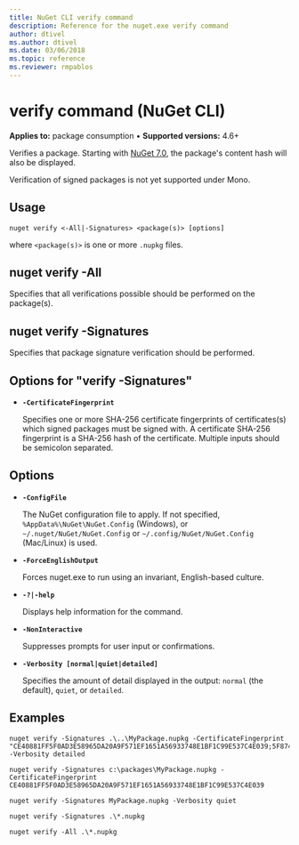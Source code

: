 ```yaml
---
title: NuGet CLI verify command
description: Reference for the nuget.exe verify command
author: dtivel
ms.author: dtivel
ms.date: 03/06/2018
ms.topic: reference
ms.reviewer: rmpablos
---
```


# verify command (NuGet CLI)

**Applies to:** package consumption &bullet; **Supported versions:** 4.6+

Verifies a package.
Starting with [NuGet 7.0](../../release-notes/NuGet-7.0.md), the package's content hash will also be displayed.

Verification of signed packages is not yet supported under Mono.

## Usage

```cli
nuget verify <-All|-Signatures> <package(s)> [options]
```

where `<package(s)>` is one or more `.nupkg` files.

## nuget verify -All

Specifies that all verifications possible should be performed on the package(s).

## nuget verify -Signatures

Specifies that package signature verification should be performed.

## Options for "verify -Signatures"

- **`-CertificateFingerprint`**

  Specifies one or more SHA-256 certificate fingerprints of certificates(s) which signed packages must be signed with. A certificate SHA-256 fingerprint is a SHA-256 hash of the certificate. Multiple inputs should be semicolon separated.

## Options

- **`-ConfigFile`**

  The NuGet configuration file to apply. If not specified, `%AppData%\NuGet\NuGet.Config` (Windows), or `~/.nuget/NuGet/NuGet.Config` or `~/.config/NuGet/NuGet.Config` (Mac/Linux) is used.

- **`-ForceEnglishOutput`**

  Forces nuget.exe to run using an invariant, English-based culture.

- **`-?|-help`**

  Displays help information for the command.

- **`-NonInteractive`**

  Suppresses prompts for user input or confirmations.

- **`-Verbosity [normal|quiet|detailed]`**

  Specifies the amount of detail displayed in the output: `normal` (the default), `quiet`, or `detailed`.

## Examples

```cli
nuget verify -Signatures .\..\MyPackage.nupkg -CertificateFingerprint "CE40881FF5F0AD3E58965DA20A9F571EF1651A56933748E1BF1C99E537C4E039;5F874AAF47BCB268A19357364E7FBB09D6BF9E8A93E1229909AC5CAC865802E2" -Verbosity detailed

nuget verify -Signatures c:\packages\MyPackage.nupkg -CertificateFingerprint CE40881FF5F0AD3E58965DA20A9F571EF1651A56933748E1BF1C99E537C4E039

nuget verify -Signatures MyPackage.nupkg -Verbosity quiet

nuget verify -Signatures .\*.nupkg

nuget verify -All .\*.nupkg

```